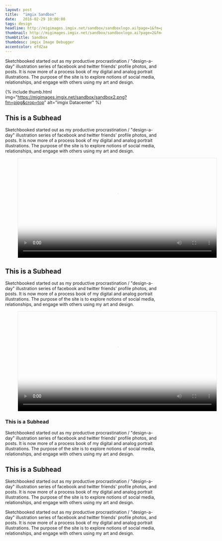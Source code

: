 ```yaml
---
layout: post
title:  "imgix Sandbox"
date:   2016-02-29 10:00:00
tags: design
headline: http://migimages.imgix.net/sandbox/sandboxlogo.ai?page=1&fm=png8&bg=fafafa&h=240
thumbnail: http://migimages.imgix.net/sandbox/sandboxlogo.ai?page=2&fm=png8&bg=F0DBBB&fit=clamp&w=320&h=320&dpr=2&colorquant=48&pad=8&border=8,fff
thumbtitle: Sandbox
thumbdesc: imgix Image Debugger 
accentcolor: efd2aa
---
```


<section>
<p>Sketchbooked started out as my productive procrastination / "design-a-day" illustration series of facebook and twitter friends' profile photos, and posts. It is now more of a process book of my digital and analog portrait illustrations. The purpose of the site is to explore notions of social media, relationships, and engage with others using my art and design.</p>
</section>

<section class="thumblist">

{% include thumb.html img="https://migimages.imgix.net/sandbox/sandbox2.png?fm=pjpg&crop=top" alt="imgix Datacenter" %}

</section>


<section>
	<h2>This is a Subhead</h2>
<p>Sketchbooked started out as my productive procrastination / "design-a-day" illustration series of facebook and twitter friends' profile photos, and posts. It is now more of a process book of my digital and analog portrait illustrations. The purpose of the site is to explore notions of social media, relationships, and engage with others using my art and design.</p>
<figure>
	<video id="sandbox2" width="640" poster="https://assets.imgix.net/sandbox/sandbox-mask.gif?frame=3" controls="" loop="" autoplay="" style="border:solid 1px #e3eaef;">
        <source src="https://assets.imgix.net/sandbox/sandbox-mask.mp4" type="video/mp4">
        <img src="https://assets.imgix.net/sandbox/sandbox-mask.gif" alt="image">
      </video>
 </figure>
<h2>This is a Subhead</h2>
<p>Sketchbooked started out as my productive procrastination / "design-a-day" illustration series of facebook and twitter friends' profile photos, and posts. It is now more of a process book of my digital and analog portrait illustrations. The purpose of the site is to explore notions of social media, relationships, and engage with others using my art and design.</p>
 <figure>
 	<video id="sandbox1" width="640" poster="https://assets.imgix.net/sandbox/sandbox1.gif?frame=1" controls="" loop="" autoplay="" style="border:solid 1px #e3eaef;">
        <source src="https://assets.imgix.net/sandbox/sandbox-docs.mp4" type="video/mp4">
        <img src="https://assets.imgix.net/sandbox/sandbox1.gif" class="dpr-compat" alt="image">
      </video>
</figure>

<h3>This is a Subhead</h3>
<p>Sketchbooked started out as my productive procrastination / "design-a-day" illustration series of facebook and twitter friends' profile photos, and posts. It is now more of a process book of my digital and analog portrait illustrations. The purpose of the site is to explore notions of social media, relationships, and engage with others using my art and design.</p>

<h2>This is a Subhead</h2>
<p>Sketchbooked started out as my productive procrastination / "design-a-day" illustration series of facebook and twitter friends' profile photos, and posts. It is now more of a process book of my digital and analog portrait illustrations. The purpose of the site is to explore notions of social media, relationships, and engage with others using my art and design.</p>

<p>Sketchbooked started out as my productive procrastination / "design-a-day" illustration series of facebook and twitter friends' profile photos, and posts. It is now more of a process book of my digital and analog portrait illustrations. The purpose of the site is to explore notions of social media, relationships, and engage with others using my art and design.</p>
</section>

